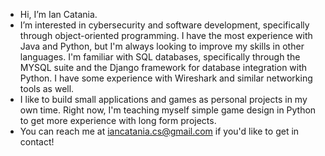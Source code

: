 - Hi, I’m Ian Catania.
- I’m interested in cybersecurity and software development, specifically through object-oriented programming. I have the most experience with Java and Python, but I'm always looking to improve my skills in other languages. I'm familiar with SQL databases, specifically through the MYSQL suite and the Django framework for database integration with Python. I have some experience with Wireshark and similar networking tools as well.
- I like to build small applications and games as personal projects in my own time. Right now, I'm teaching myself simple game design in Python to get more experience with long form projects.
- You can reach me at iancatania.cs@gmail.com if you'd like to get in contact!


<!---
iancatania/iancatania is a ✨ special ✨ repository because its `README.md` (this file) appears on your GitHub profile.
You can click the Preview link to take a look at your changes.
--->
